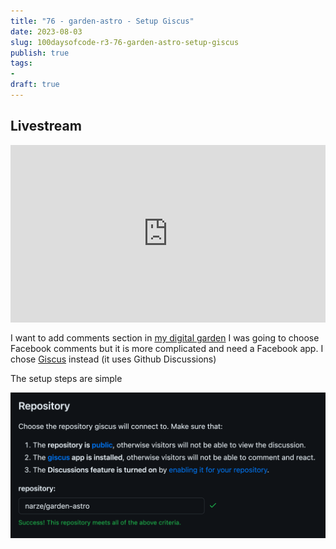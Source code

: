 ```yaml
---
title: "76 - garden-astro - Setup Giscus"
date: 2023-08-03
slug: 100daysofcode-r3-76-garden-astro-setup-giscus
publish: true
tags:
- 
draft: true
---
```


## Livestream

<iframe width="100%" style="aspect-ratio: 16 / 9;" src="https://www.youtube.com/embed/z7NMnCjk_kI" title="YouTube video player" frameborder="0" allow="accelerometer; autoplay; clipboard-write; encrypted-media; gyroscope; picture-in-picture; web-share" allowfullscreen></iframe>

I want to add comments section in [my digital garden](https://garden.narze.live) I was going to choose Facebook comments but it is more complicated and need a Facebook app. I chose [Giscus](https://giscus.app) instead (it uses Github Discussions)

The setup steps are simple

![](1-Projects/100DaysOfCode-R3/attachments/76%20-%20garden-astro%20-%20Setup%20Giscus.png)